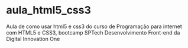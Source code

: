 # aula_html5_css3
Aula de como usar html5 e css3 do curso de Programação para internet com HTML5 e CSS3, bootcamp SPTech Desenvolvimento Front-end  da Digital Innovation One
